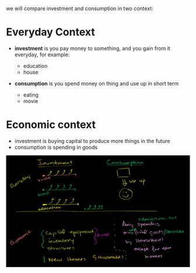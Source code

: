we will compare investment and consumption in two context:

# Everyday Context
- **investment** is you pay money to something, and you gain from it everyday, for example:
  - education
  - house

- **consumption** is you spend money on thing and use up in short term
  - eating
  - movie 

# Economic context
- investment is buying capital to produce more things in the future
- consumption is spending in goods

![](2023-05-21-23-56-04.png)